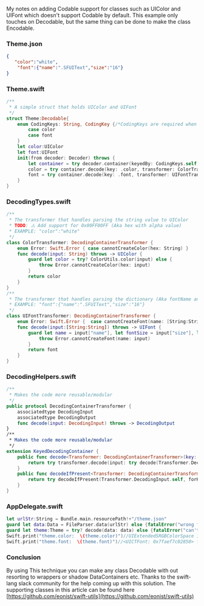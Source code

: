My notes on adding Codable support for classes such as UIColor and UIFont which doesn't support Codable by default<!--more-->. This example only touches on Decodable, but the same thing can be done to make the class Encodable.

### Theme.json

```json
{
   "color":"white",
    "font":{"name":".SFUIText","size":"16"}
}
```

### Theme.swift

```swift
/**
 * A simple struct that holds UIColor and UIFont
 */
struct Theme:Decodable{
    enum CodingKeys: String, CodingKey {/*CodingKeys are required when you want to customize your json (Be able to rename properties) parsing*/
        case color
        case font
    }
    let color:UIColor
    let font:UIFont
    init(from decoder: Decoder) throws {
        let container = try decoder.container(keyedBy: CodingKeys.self)
        color = try container.decode(key: .color, transformer: ColorTransformer())
        font = try container.decode(key: .font, transformer: UIFontTransformer())
    }
}
```

### DecodingTypes.swift

```swift
/**
 * The transformer that handles parsing the string value to UIColor
 * TODO: ⚠️️ Add support for 0x00FF00FF (Aka hex with alpha value)
 * EXAMPLE: "color":"white"
 */
class ColorTransformer: DecodingContainerTransformer {
    enum Error: Swift.Error { case cannotCreateColor(hex: String) }
    func decode(input: String) throws -> UIColor {
        guard let color = try? ColorUtils.color(input) else {
            throw Error.cannotCreateColor(hex: input)
        }
        return color
    }
}
/**
 * The transformer that handles parsing the dictionary (Aka fontName and fontSize) value to UIColor
 * EXAMPLE: "font":{"name":".SFUIText","size":"16"}
 */
class UIFontTransformer: DecodingContainerTransformer {
    enum Error: Swift.Error {  case cannotCreateFont(name: [String:String]) }
    func decode(input:[String:String]) throws -> UIFont {
        guard let name = input["name"], let fontSize = input["size"], let fontSizeAsDouble = Double(fontSize), let font = UIFont.init(name: name, size: CGFloat(fontSizeAsDouble)) else {
            throw Error.cannotCreateFont(name: input)
        }
        return font
    }
}
```

### DecodingHelpers.swift

```swift
/**
 * Makes the code more reusable/modular
 */
public protocol DecodingContainerTransformer {
    associatedtype DecodingInput
    associatedtype DecodingOutput
    func decode(input: DecodingInput) throws -> DecodingOutput
}
/**
 * Makes the code more reusable/modular
 */
extension KeyedDecodingContainer {
    public func decode<Transformer: DecodingContainerTransformer>(key: Key, transformer: Transformer) throws -> Transformer.DecodingOutput where Transformer.DecodingInput: Decodable {
        return try transformer.decode(input: try decode(Transformer.DecodingInput.self, forKey: key))
    }
    public func decodeIfPresent<Transformer: DecodingContainerTransformer>(key: Key, transformer: Transformer) throws -> Transformer.DecodingOutput? where Transformer.DecodingInput: Decodable {
        return try decodeIfPresent(Transformer.DecodingInput.self, forKey: key).map(transformer.decode)
    }
}

```

### AppDelegate.swift

```swift
let urlStr:String = Bundle.main.resourcePath!+"/theme.json"
guard let data:Data = FileParser.data(urlStr) else {fatalError("wrong file path")}
guard let theme:Theme = try? decode(data: data) else {fatalError("can't be converted json to Theme")}
Swift.print("theme.color:  \(theme.color)")//UIExtendedSRGBColorSpace 1 1 1 1
Swift.print("theme.font:  \(theme.font)")//<UICTFont: 0x7faef7c02850> font-family: ".SFUIText"; font-weight: normal; font-style: normal; font-size: 16.00pt
```

### Conclusion

By using This technique you can make any class Decodable with out resorting to wrappers or shadow DataContainers etc.
Thanks to the swift-lang slack community for the help coming up with this solution. The supporting classes in this article can be found here [https://github.com/eonist/swift-utils](https://github.com/eonist/swift-utils)
